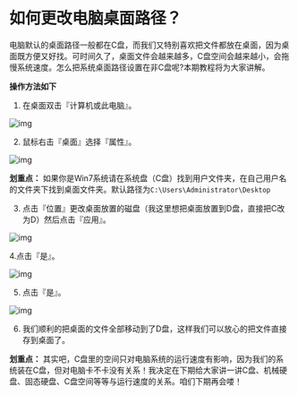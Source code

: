 # 如何更改电脑桌面路径？

电脑默认的桌面路径一般都在C盘，而我们又特别喜欢把文件都放在桌面，因为桌面既方便又好找。可时间久了，桌面文件会越来越多，C盘空间会越来越小，会拖慢系统速度。怎么把系统桌面路径设置在非C盘呢?本期教程将为大家讲解。

**操作方法如下**

1. 在桌面双击『计算机或此电脑』。



![img](https://i.loli.net/2021/02/13/mPpU5BqSgfHKsbQ.png)

2. 鼠标右击『桌面』选择『属性』。



![img](https://i.loli.net/2019/08/14/KjTrFsRcAxg1bE5.png)



**划重点：** 如果你是Win7系统请在系统盘（C盘）找到用户文件夹，在自己用户名的文件夹下找到桌面文件夹。默认路径为`C:\Users\Administrator\Desktop`

3. 点击『位置』更改桌面放置的磁盘（我这里想把桌面放置到D盘，直接把C改为D）然后点击『应用』。



![img](https://i.loli.net/2019/08/14/KJ31ULThRwj2AzD.png)

4.点击『是』。



![img](https://i.loli.net/2019/08/14/Q1ULn6HVYIT4meh.png)



5. 点击『是』。



![img](https://i.loli.net/2019/08/14/Nvz1pV4joPAYtqx.png)

6. 我们顺利的把桌面的文件全部移动到了D盘，这样我们可以放心的把文件直接存到桌面了。

**划重点：** 其实吧，C盘里的空间只对电脑系统的运行速度有影响，因为我们的系统装在C盘，但对电脑卡不卡没有关系！我决定在下期给大家讲一讲C盘、机械硬盘、固态硬盘、C盘空间等等与运行速度的关系。咱们下期再会喽！